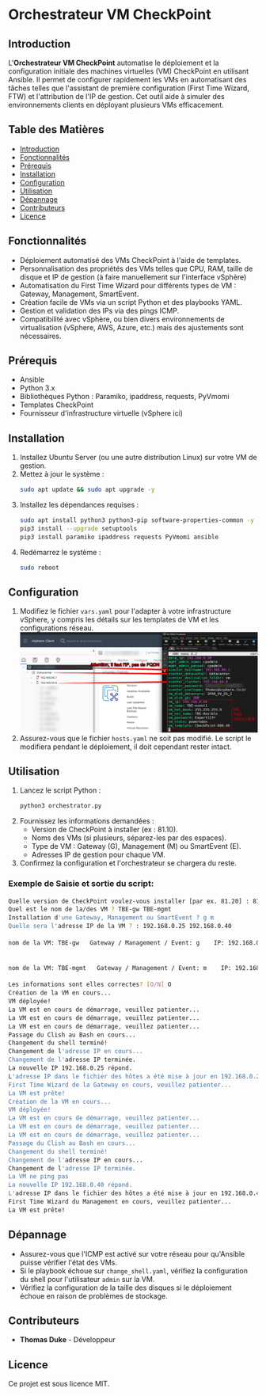 
# Orchestrateur VM CheckPoint

## Introduction
L'**Orchestrateur VM CheckPoint** automatise le déploiement et la configuration initiale des machines virtuelles (VM) CheckPoint en utilisant Ansible. Il permet de configurer rapidement les VMs en automatisant des tâches telles que l'assistant de première configuration (First Time Wizard, FTW) et l'attribution de l'IP de gestion. Cet outil aide à simuler des environnements clients en déployant plusieurs VMs efficacement.

## Table des Matières
- [Introduction](#introduction)
- [Fonctionnalités](#fonctionnalités)
- [Prérequis](#prérequis)
- [Installation](#installation)
- [Configuration](#configuration)
- [Utilisation](#utilisation)
- [Dépannage](#dépannage)
- [Contributeurs](#contributeurs)
- [Licence](#licence)

## Fonctionnalités
- Déploiement automatisé des VMs CheckPoint à l'aide de templates.
- Personnalisation des propriétés des VMs telles que CPU, RAM, taille de disque et IP de gestion (à faire manuellement sur l'interface vSphère)
- Automatisation du First Time Wizard pour différents types de VM : Gateway, Management, SmartEvent.
- Création facile de VMs via un script Python et des playbooks YAML.
- Gestion et validation des IPs via des pings ICMP.
- Compatibilité avec vSphère, ou bien divers environnements de virtualisation (vSphere, AWS, Azure, etc.) mais des ajustements sont nécessaires.

## Prérequis
- Ansible
- Python 3.x
- Bibliothèques Python : Paramiko, ipaddress, requests, PyVmomi
- Templates CheckPoint
- Fournisseur d'infrastructure virtuelle (vSphere ici)

## Installation
1. Installez Ubuntu Server (ou une autre distribution Linux) sur votre VM de gestion.
2. Mettez à jour le système :
   ```bash
   sudo apt update && sudo apt upgrade -y
   ```
3. Installez les dépendances requises :
   ```bash
   sudo apt install python3 python3-pip software-properties-common -y
   pip3 install --upgrade setuptools
   pip3 install paramiko ipaddress requests PyVmomi ansible
   ```
4. Redémarrez le système :
   ```bash
   sudo reboot
   ```

## Configuration
1. Modifiez le fichier `vars.yaml` pour l'adapter à votre infrastructure vSphere, y compris les détails sur les templates de VM et les configurations réseau.
![vars](images/vars_modif.png)
3. Assurez-vous que le fichier `hosts.yaml` ne soit pas modifié. Le script le modifiera pendant le déploiement, il doit cependant rester intact.

## Utilisation
1. Lancez le script Python :
   ```bash
   python3 orchestrator.py
   ```
2. Fournissez les informations demandées :
   - Version de CheckPoint à installer (ex : 81.10).
   - Noms des VMs (si plusieurs, séparez-les par des espaces).
   - Type de VM : Gateway (G), Management (M) ou SmartEvent (E).
   - Adresses IP de gestion pour chaque VM.
3. Confirmez la configuration et l'orchestrateur se chargera du reste.

### Exemple de Saisie et sortie du script:
```bash
Quelle version de CheckPoint voulez-vous installer [par ex. 81.20] : 81.10
Quel est le nom de la/des VM ? TBE-gw TBE-mgmt
Installation d'une Gateway, Management ou SmartEvent ? g m
Quelle sera l'adresse IP de la VM ? : 192.168.0.25 192.168.0.40

nom de la VM: TBE-gw   Gateway / Management / Event: g    IP: 192.168.0.25   Masque: 255.255.255.0   Version de la VM: R81.10


nom de la VM: TBE-mgmt   Gateway / Management / Event: m    IP: 192.168.0.40   Masque: 255.255.255.0   Version de la VM: R81.10

Les informations sont elles correctes? [O/N] O
Création de la VM en cours...
VM déployée!
La VM est en cours de démarrage, veuillez patienter...
La VM est en cours de démarrage, veuillez patienter...
La VM est en cours de démarrage, veuillez patienter...
Passage du Clish au Bash en cours...
Changement du shell terminé!
Changement de l'adresse IP en cours...
Changement de l'adresse IP terminée.
La nouvelle IP 192.168.0.25 répond.
L'adresse IP dans le fichier des hôtes a été mise à jour en 192.168.0.25.
First Time Wizard de la Gateway en cours, veuillez patienter...
La VM est prête!
Création de la VM en cours...
VM déployée!
La VM est en cours de démarrage, veuillez patienter...
La VM est en cours de démarrage, veuillez patienter...
La VM est en cours de démarrage, veuillez patienter...
Passage du Clish au Bash en cours...
Changement du shell terminé!
Changement de l'adresse IP en cours...
Changement de l'adresse IP terminée.
La VM ne ping pas
La nouvelle IP 192.168.0.40 répond.
L'adresse IP dans le fichier des hôtes a été mise à jour en 192.168.0.40.
First Time Wizard du Management en cours, veuillez patienter...
La VM est prête!
```



## Dépannage
- Assurez-vous que l'ICMP est activé sur votre réseau pour qu'Ansible puisse vérifier l'état des VMs.
- Si le playbook échoue sur `change_shell.yaml`, vérifiez la configuration du shell pour l'utilisateur `admin` sur la VM.
- Vérifiez la configuration de la taille des disques si le déploiement échoue en raison de problèmes de stockage.

## Contributeurs
- **Thomas Duke** - Développeur

## Licence
Ce projet est sous licence MIT.
